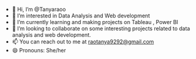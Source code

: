 - 👋 Hi, I’m @Tanyaraoo
- 👀 I’m interested in Data Analysis and Web development
- 🌱 I’m currently learning and making projects on Tableau , Power BI
- 💞️ I’m looking to collaborate on some interesting projects related to data analysis and web development.
- 📫 You can reach out to me at raotanya9292@gmail.com
- 😄 Pronouns: She/her


<!---
Tanyaraoo/Tanyaraoo is a ✨ special ✨ repository because its `README.md` (this file) appears on your GitHub profile.
You can click the Preview link to take a look at your changes.
--->
